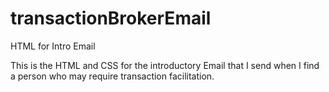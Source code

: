# transactionBrokerEmail
HTML for Intro Email

This is the HTML and CSS for the introductory Email that I send when I find a person who may require transaction facilitation.
